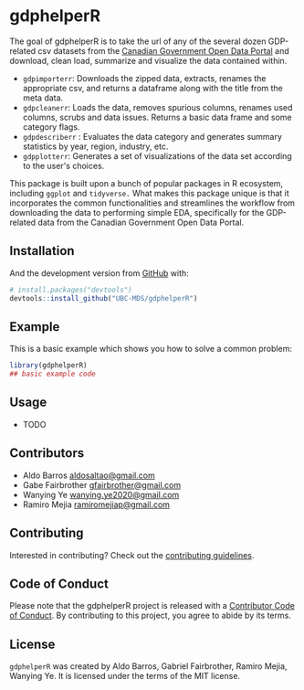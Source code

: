 
<!-- README.md is generated from README.Rmd. Please edit that file -->

# gdphelperR

<!-- badges: start -->
<!-- badges: end -->

The goal of gdphelperR is to take the url of any of the several dozen
GDP-related csv datasets from the [Canadian Government Open Data
Portal](https://open.canada.ca/en/open-data) and download, clean load,
summarize and visualize the data contained within.

- `gdpimporterr`: Downloads the zipped data, extracts, renames the appropriate csv, and returns a dataframe along with the title from the meta data.
- `gdpcleanerr`: Loads the data, removes spurious columns, renames used columns, scrubs and data issues. Returns a basic data frame and some category flags.
- `gdpdescriberr` : Evaluates the data category and generates summary statistics by year, region, industry, etc.
- `gdpplotterr`: Generates a set of visualizations of the data set according to the user's choices.

This package is built upon a bunch of popular packages in R ecosystem, including `ggplot` and `tidyverse.` What makes this package unique is that it incorporates the common functionalities and streamlines the workflow from downloading the data to performing simple EDA, specifically for the GDP-related data from the Canadian Government Open Data Portal.


## Installation

And the development version from [GitHub](https://github.com/) with:

``` r
# install.packages("devtools")
devtools::install_github("UBC-MDS/gdphelperR")
```

## Example

This is a basic example which shows you how to solve a common problem:

``` r
library(gdphelperR)
## basic example code
```

## Usage

-   TODO

## Contributors

-   Aldo Barros <aldosaltao@gmail.com>
-   Gabe Fairbrother <gfairbrother@gmail.com>
-   Wanying Ye <wanying.ye2020@gmail.com>
-   Ramiro Mejia <ramiromejiap@gmail.com>

## Contributing

Interested in contributing? Check out the [contributing
guidelines](https://github.com/UBC-MDS/Group_03_GOV_CA_GDP_HELPER/blob/main/CONTRIBUTING.md).

## Code of Conduct

Please note that the gdphelperR project is released with a [Contributor
Code of
Conduct](https://contributor-covenant.org/version/2/0/CODE_OF_CONDUCT.html).
By contributing to this project, you agree to abide by its terms.

## License

`gdphelperR` was created by Aldo Barros, Gabriel Fairbrother, Ramiro
Mejia, Wanying Ye. It is licensed under the terms of the MIT license.
